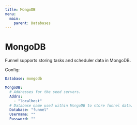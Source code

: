 ```yaml
---
title: MongoDB
menu:
  main:
    parent: Databases
---
```


# MongoDB

Funnel supports storing tasks and scheduler data in MongoDB.

Config:
```yaml
Database: mongodb

MongoDB:
  # Addresses for the seed servers.
  Addrs:
    - "localhost"
  # Database name used within MongoDB to store funnel data.
  Database: "funnel"
  Username: ""
  Password: ""
```
